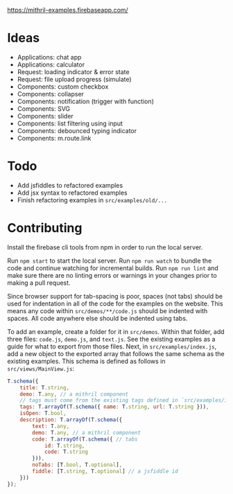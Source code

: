 https://mithril-examples.firebaseapp.com/

# Ideas

- Applications: chat app
- Applications: calculator
- Request: loading indicator & error state
- Request: file upload progress (simulate)
- Components: custom checkbox
- Components: collapser
- Components: notification (trigger with function)
- Components: SVG
- Components: slider
- Components: list filtering using input
- Components: debounced typing indicator
- Components: m.route.link

# Todo

- Add jsfiddles to refactored examples
- Add jsx syntax to refactored examples
- Finish refactoring examples in `src/examples/old/...`

# Contributing

Install the firebase cli tools from npm in order to run the local server.

Run `npm start` to start the local server.
Run `npm run watch` to bundle the code and continue watching for incremental builds.
Run `npm run lint` and make sure there are no linting errors or warnings in your changes prior to making a pull request.

Since browser support for tab-spacing is poor, spaces (not tabs) should be used for indentation in all of the code for the examples on the website. This means any code within `src/demos/**/code.js` should be indented with spaces. All code anywhere else should be indented using tabs.

To add an example, create a folder for it in `src/demos`. Within that folder, add three files: `code.js`, `demo.js`, and `text.js`. See the existing examples as a guide for what to export from those files. Next, in `src/examples/index.js`, add a new object to the exported array that follows the same schema as the existing examples. This schema is defined as follows in `src/views/MainView.js`:

```js
T.schema({
	title: T.string,
	demo: T.any, // a mithril component
	// tags must come from the existing tags defined in `src/examples/index.js`
	tags: T.arrayOf(T.schema({ name: T.string, url: T.string })),
	isOpen: T.bool,
	description: T.arrayOf(T.schema({
		text: T.any,
		demo: T.any, // a mithril component
		code: T.arrayOf(T.schema({ // tabs
			id: T.string,
			code: T.string
		})),
		noTabs: [T.bool, T.optional],
		fiddle: [T.string, T.optional] // a jsfiddle id
	}))
});
```